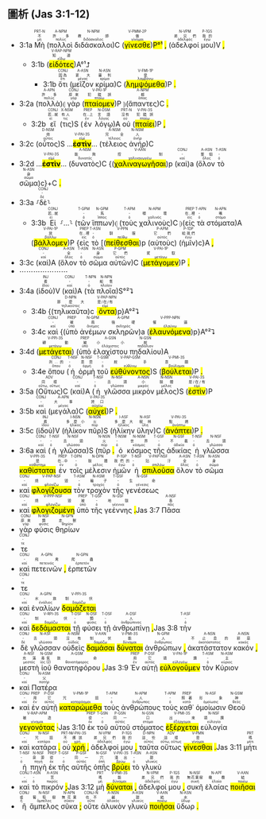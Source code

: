 ## 圖析 (Jas 3:1-12)

- 3:1a <RUBY><ruby><ruby>Μὴ<rt>μή</rt></ruby><rt>不</rt></ruby><rt>PRT-N</rt></RUBY> (<RUBY><ruby><ruby>πολλοὶ<rt>πολύς</rt></ruby><rt>許多</rt></ruby><rt>A-NPM</rt></RUBY> <RUBY><ruby><ruby>διδάσκαλοι<rt>διδάσκαλος</rt></ruby><rt>教師</rt></ruby><rt>N-NPM</rt></RUBY>)C (<RUBY><ruby><ruby><mark class='verb'>γίνεσθε</mark><rt>γίνομαι</rt></ruby><rt>做</rt></ruby><rt>V-PMM-2P</rt></RUBY>)<mark>P°¹</mark> <mark class='punctuation'>,</mark> (<RUBY><ruby><ruby>ἀδελφοί<rt>ἀδελφός</rt></ruby><rt>弟兄們</rt></ruby><rt>N-VPM</rt></RUBY> <RUBY><ruby><ruby>μου<rt>ἐγώ</rt></ruby><rt>我的</rt></ruby><rt>P-1GS</rt></RUBY>)V <mark class='punctuation'>,</mark> 
	- 3:1b (<RUBY><ruby><ruby><mark class='ptc'>εἰδότες</mark><rt>εἴδω</rt></ruby><rt>知道</rt></ruby><rt>V-RAP-NPM</rt></RUBY>)A°¹⮥
		- 3:1b <RUBY><ruby><ruby>ὅτι<rt>ὅτι</rt></ruby><rt>因為</rt></ruby><rt>CONJ</rt></RUBY> (<RUBY><ruby><ruby>μεῖζον<rt>μέγας</rt></ruby><rt>更大</rt></ruby><rt>A-ASN</rt></RUBY> <RUBY><ruby><ruby>κρίμα<rt>κρίμα</rt></ruby><rt>審判</rt></ruby><rt>N-ASN</rt></RUBY>)C (<RUBY><ruby><ruby><mark class='verb'>λημψόμεθα</mark><rt>λαμβάνω</rt></ruby><rt>受</rt></ruby><rt>V-FMI-1P</rt></RUBY>)P <mark class='punctuation'>.</mark>
- 3:2a (<RUBY><ruby><ruby>πολλὰ<rt>πολύς</rt></ruby><rt>許多</rt></ruby><rt>A-APN</rt></RUBY>)⦇ <RUBY><ruby><ruby>γὰρ<rt>γάρ</rt></ruby><rt>原來</rt></ruby><rt>CONJ</rt></RUBY> (<RUBY><ruby><ruby><mark class='verb'>πταίομεν</mark><rt>πταίω</rt></ruby><rt>犯錯誤</rt></ruby><rt>V-PAI-1P</rt></RUBY>)P ⦈(<RUBY><ruby><ruby>ἅπαντες<rt>ἅπας</rt></ruby><rt>都</rt></ruby><rt>A-NPM</rt></RUBY>)C <mark class='punctuation'>.</mark> 
	- 3:2b <RUBY><ruby><ruby>εἴ<rt>εἰ</rt></ruby><rt>若...就</rt></ruby><rt>CONJ</rt></RUBY> (<RUBY><ruby><ruby>τις<rt>τις</rt></ruby><rt>有人</rt></ruby><rt>X-NSM</rt></RUBY>)S (<RUBY><ruby><ruby>ἐν<rt>ἐν</rt></ruby><rt>在...上</rt></ruby><rt>PREP</rt></RUBY> <RUBY><ruby><ruby>λόγῳ<rt>λόγος</rt></ruby><rt>言語</rt></ruby><rt>N-DSM</rt></RUBY>)A <RUBY><ruby><ruby>οὐ<rt>οὐ</rt></ruby><rt>沒有</rt></ruby><rt>PRT-N</rt></RUBY> (<RUBY><ruby><ruby><mark class='verb'>πταίει</mark><rt>πταίω</rt></ruby><rt>犯錯誤</rt></ruby><rt>V-PAI-3S</rt></RUBY>)P <mark class='punctuation'>,</mark> 
- 3:2c (<RUBY><ruby><ruby>οὗτος<rt>οὗτος</rt></ruby><rt>他</rt></ruby><rt>D-NSM</rt></RUBY>)S ...<RUBY><ruby><strong><mark class='verb'>ἐστὶν</mark></strong><rt>εἰμί</rt></ruby><rt>V-PAI-3S</rt></RUBY>... (<RUBY><ruby><ruby>τέλειος<rt>τέλειος</rt></ruby><rt>完全</rt></ruby><rt>A-NSM</rt></RUBY> <RUBY><ruby><ruby>ἀνήρ<rt>ἀνήρ</rt></ruby><rt>人</rt></ruby><rt>N-NSM</rt></RUBY>)C 
- 3:2d ...<RUBY><ruby><strong><mark class='verb'>ἐστὶν</mark></strong><rt>εἰμί</rt></ruby><rt>V-PAI-3S</rt></RUBY>... (<RUBY><ruby><ruby>δυνατὸς<rt>δυνατός</rt></ruby><rt>能夠</rt></ruby><rt>A-NSM</rt></RUBY>)C {(<RUBY><ruby><ruby><mark class='inf'>χαλιναγωγῆσαι</mark><rt>χαλιναγωγέω</rt></ruby><rt>控制</rt></ruby><rt>V-AAN</rt></RUBY>)p (<RUBY><ruby><ruby>καὶ<rt>καί</rt></ruby><rt>-</rt></ruby><rt>CONJ</rt></RUBY>)a (<RUBY><ruby><ruby>ὅλον<rt>ὅλος</rt></ruby><rt>整個</rt></ruby><rt>A-ASN</rt></RUBY> <RUBY><ruby><ruby>τὸ<rt>ὀ</rt></ruby><rt>-</rt></ruby><rt>T-ASN</rt></RUBY> <RUBY><ruby><ruby>σῶμα<rt>σῶμα</rt></ruby><rt>身</rt></ruby><rt>N-ASN</rt></RUBY>)c}+C <mark class='punctuation'>.</mark>
- 3:3a ⸉<RUBY><ruby><ruby>δὲ<rt>δέ</rt></ruby><rt>-</rt></ruby><rt>CONJ</rt></RUBY>⸊
	- 3:3b <RUBY><ruby><ruby>Εἰ<rt>εἰ</rt></ruby><rt>若...就</rt></ruby><rt>CONJ</rt></RUBY> ⸉...⸊ (<RUBY><ruby><ruby>τῶν<rt>ὀ</rt></ruby><rt>-</rt></ruby><rt>T-GPM</rt></RUBY> <RUBY><ruby><ruby>ἵππων<rt>ἵππος</rt></ruby><rt>馬</rt></ruby><rt>N-GPM</rt></RUBY>)⦇ (<RUBY><ruby><ruby>τοὺς<rt>ὀ</rt></ruby><rt>-</rt></ruby><rt>T-APM</rt></RUBY> <RUBY><ruby><ruby>χαλινοὺς<rt>χαλινός</rt></ruby><rt>嚼環</rt></ruby><rt>N-APM</rt></RUBY>)C ⦈(<RUBY><ruby><ruby>εἰς<rt>εἰς</rt></ruby><rt>在...裡</rt></ruby><rt>PREP</rt></RUBY> <RUBY><ruby><ruby>τὰ<rt>ὀ</rt></ruby><rt>-</rt></ruby><rt>T-APN</rt></RUBY> <RUBY><ruby><ruby>στόματα<rt>στόμα</rt></ruby><rt>嘴</rt></ruby><rt>N-APN</rt></RUBY>)A (<RUBY><ruby><ruby><mark class='verb'>βάλλομεν</mark><rt>βάλλω</rt></ruby><rt>放</rt></ruby><rt>V-PAI-1P</rt></RUBY>)P {<RUBY><ruby><ruby>εἰς<rt>εἰς</rt></ruby><rt>在...裡</rt></ruby><rt>PREP</rt></RUBY> <RUBY><ruby><ruby>τὸ<rt>ὀ</rt></ruby><rt>-</rt></ruby><rt>T-ASN</rt></RUBY> [(<RUBY><ruby><ruby><mark class='inf'>πείθεσθαι</mark><rt>πείθω</rt></ruby><rt>馴服</rt></ruby><rt>V-PPN</rt></RUBY>)p (<RUBY><ruby><ruby>αὐτοὺς<rt>αὐτός</rt></ruby><rt>它們</rt></ruby><rt>P-APM</rt></RUBY>) (<RUBY><ruby><ruby>ἡμῖν<rt>ἐγώ</rt></ruby><rt>給我們</rt></ruby><rt>P-1DP</rt></RUBY>)c}A <mark class='punctuation'>,</mark> 
- 3:3c (<RUBY><ruby><ruby>καὶ<rt>καί</rt></ruby><rt>-</rt></ruby><rt>CONJ</rt></RUBY>)A (<RUBY><ruby><ruby>ὅλον<rt>ὅλος</rt></ruby><rt>全</rt></ruby><rt>A-ASN</rt></RUBY> <RUBY><ruby><ruby>τὸ<rt>ὀ</rt></ruby><rt>-</rt></ruby><rt>T-ASN</rt></RUBY> <RUBY><ruby><ruby>σῶμα<rt>σῶμα</rt></ruby><rt>身</rt></ruby><rt>N-ASN</rt></RUBY> <RUBY><ruby><ruby>αὐτῶν<rt>αὐτός</rt></ruby><rt>它們</rt></ruby><rt>P-GPM</rt></RUBY>)C (<RUBY><ruby><ruby><mark class='verb'>μετάγομεν</mark><rt>μετάγω</rt></ruby><rt>駕馭</rt></ruby><rt>V-PAI-1P</rt></RUBY>)P <mark class='punctuation'>.</mark>
- ⋯⋯⋯⋯⋯⋯⋯
- 3:4a (<RUBY><ruby><ruby>ἰδοὺ<rt>ἰδού</rt></ruby><rt>看</rt></ruby><rt>INJ</rt></RUBY>)V (<RUBY><ruby><ruby>καὶ<rt>καί</rt></ruby><rt>-</rt></ruby><rt>CONJ</rt></RUBY>)A (<RUBY><ruby><ruby>τὰ<rt>ὀ</rt></ruby><rt>-</rt></ruby><rt>T-NPN</rt></RUBY> <RUBY><ruby><ruby>πλοῖα<rt>πλοῖον</rt></ruby><rt>船隻</rt></ruby><rt>N-NPN</rt></RUBY>)S°²⮧ 
	- 3:4b {(<RUBY><ruby><ruby>τηλικαῦτα<rt>τηλικοῦτος</rt></ruby><rt>那麼大</rt></ruby><rt>D-NPN</rt></RUBY>)c (<RUBY><ruby><ruby><mark class='ptc'>ὄντα</mark><rt>εἰμί</rt></ruby><rt>是/在/有</rt></ruby><rt>V-PAP-NPN</rt></RUBY>)p}A°²⮧
	- 3:4c <RUBY><ruby><ruby>καὶ<rt>καί</rt></ruby><rt>-</rt></ruby><rt>CONJ</rt></RUBY> {(<RUBY><ruby><ruby>ὑπὸ<rt>ὑπό</rt></ruby><rt>被</rt></ruby><rt>PREP</rt></RUBY> <RUBY><ruby><ruby>ἀνέμων<rt>ἄνεμος</rt></ruby><rt>風</rt></ruby><rt>N-GPM</rt></RUBY> <RUBY><ruby><ruby>σκληρῶν<rt>σκληρός</rt></ruby><rt>強硬</rt></ruby><rt>A-GPM</rt></RUBY>)a (<RUBY><ruby><ruby><mark class='ptc'>ἐλαυνόμενα</mark><rt>ἐλαύνω</rt></ruby><rt>催逼</rt></ruby><rt>V-PPP-NPN</rt></RUBY>)p}A°²⮧ 
- 3:4d (<RUBY><ruby><ruby><mark class='verb'>μετάγεται</mark><rt>μετάγω</rt></ruby><rt>轉動</rt></ruby><rt>V-PPI-3S</rt></RUBY>) (<RUBY><ruby><ruby>ὑπὸ<rt>ὑπό</rt></ruby><rt>被</rt></ruby><rt>PREP</rt></RUBY> <RUBY><ruby><ruby>ἐλαχίστου<rt>ἐλάχιστος</rt></ruby><rt>小小</rt></ruby><rt>A-GSN</rt></RUBY> <RUBY><ruby><ruby>πηδαλίου<rt>πηδάλιον</rt></ruby><rt>舵</rt></ruby><rt>N-GSN</rt></RUBY>)A
	- 3:4e <RUBY><ruby><ruby>ὅπου<rt>ὅπου</rt></ruby><rt>所...的</rt></ruby><rt>CONJ</rt></RUBY> (<RUBY><ruby><ruby>ἡ<rt>ὀ</rt></ruby><rt>-</rt></ruby><rt>T-NSF</rt></RUBY> <RUBY><ruby><ruby>ὁρμὴ<rt>ὁρμή</rt></ruby><rt>意思</rt></ruby><rt>N-NSF</rt></RUBY> <RUBY><ruby><ruby>τοῦ<rt>ὀ</rt></ruby><rt>-</rt></ruby><rt>T-GSM</rt></RUBY> <RUBY><ruby><ruby><mark class='ptc'>εὐθύνοντος</mark><rt>εὐθύνω</rt></ruby><rt>舵手</rt></ruby><rt>V-PAP-GSM</rt></RUBY>)S (<RUBY><ruby><ruby><mark class='verb'>βούλεται</mark><rt>βούλομαι</rt></ruby><rt>意願</rt></ruby><rt>V-PMI-3S</rt></RUBY>)P <mark class='punctuation'>.</mark>
- 3:5a (<RUBY><ruby><ruby>Οὕτως<rt>οὕτω, οὕτως</rt></ruby><rt>同樣</rt></ruby><rt>ADV</rt></RUBY>)C (<RUBY><ruby><ruby>καὶ<rt>καί</rt></ruby><rt>-</rt></ruby><rt>CONJ</rt></RUBY>)A (<RUBY><ruby><ruby>ἡ<rt>ὀ</rt></ruby><rt>-</rt></ruby><rt>T-NSF</rt></RUBY> <RUBY><ruby><ruby>γλῶσσα<rt>γλῶσσα</rt></ruby><rt>舌頭</rt></ruby><rt>N-NSF</rt></RUBY> <RUBY><ruby><ruby>μικρὸν<rt>μικρός</rt></ruby><rt>小</rt></ruby><rt>A-NSN</rt></RUBY> <RUBY><ruby><ruby>μέλος<rt>μέλος</rt></ruby><rt>肢體</rt></ruby><rt>N-NSN</rt></RUBY>)S (<RUBY><ruby><ruby><mark class='verb'>ἐστὶν</mark><rt>εἰμί</rt></ruby><rt>是/在/有</rt></ruby><rt>V-PAI-3S</rt></RUBY>)P
- 3:5b <RUBY><ruby><ruby>καὶ<rt>καί</rt></ruby><rt>-</rt></ruby><rt>CONJ</rt></RUBY> (<RUBY><ruby><ruby>μεγάλα<rt>μέγας</rt></ruby><rt>大事</rt></ruby><rt>A-APN</rt></RUBY>)C (<RUBY><ruby><ruby><mark class='verb'>αὐχεῖ</mark><rt>αὐχέω</rt></ruby><rt>誇口</rt></ruby><rt>V-PAI-3S</rt></RUBY>)P <mark class='punctuation'>.</mark> 
- 3:5c (<RUBY><ruby><ruby>ἰδοὺ<rt>ἰδού</rt></ruby><rt>看</rt></ruby><rt>INJ</rt></RUBY>)V (<RUBY><ruby><ruby>ἡλίκον<rt>ἡλίκος</rt></ruby><rt>多麼小</rt></ruby><rt>I-NSN</rt></RUBY> <RUBY><ruby><ruby>πῦρ<rt>πῦρ</rt></ruby><rt>火</rt></ruby><rt>N-NSN</rt></RUBY>)S (<RUBY><ruby><ruby>ἡλίκην<rt>ἡλίκος</rt></ruby><rt>多麼大</rt></ruby><rt>I-ASF</rt></RUBY> <RUBY><ruby><ruby>ὕλην<rt>ὕλη</rt></ruby><rt>樹林</rt></ruby><rt>N-ASF</rt></RUBY>)C (<RUBY><ruby><ruby><mark class='verb'>ἀνάπτει</mark><rt>ἀνάπτω</rt></ruby><rt>點燃</rt></ruby><rt>V-PAI-3S</rt></RUBY>)P <mark class='punctuation'>.</mark>
- 3:6a <RUBY><ruby><ruby>καὶ<rt>καί</rt></ruby><rt>-</rt></ruby><rt>CONJ</rt></RUBY> (<RUBY><ruby><ruby>ἡ<rt>ὀ</rt></ruby><rt>-</rt></ruby><rt>T-NSF</rt></RUBY> <RUBY><ruby><ruby>γλῶσσα<rt>γλῶσσα</rt></ruby><rt>舌頭</rt></ruby><rt>N-NSF</rt></RUBY>)S (<RUBY><ruby><ruby>πῦρ<rt>πῦρ</rt></ruby><rt>火</rt></ruby><rt>N-NSN</rt></RUBY> <mark class='punctuation'>.</mark> <RUBY><ruby><ruby>ὁ<rt>ὀ</rt></ruby><rt>-</rt></ruby><rt>T-NSM</rt></RUBY> <RUBY><ruby><ruby>κόσμος<rt>κόσμος</rt></ruby><rt>世界</rt></ruby><rt>N-NSM</rt></RUBY> <RUBY><ruby><ruby>τῆς<rt>ὀ</rt></ruby><rt>-</rt></ruby><rt>T-GSF</rt></RUBY> <RUBY><ruby><ruby>ἀδικίας<rt>ἀδικία</rt></ruby><rt>不義</rt></ruby><rt>N-GSF</rt></RUBY> <RUBY><ruby><ruby>ἡ<rt>ὀ</rt></ruby><rt>-</rt></ruby><rt>T-NSF</rt></RUBY> <RUBY><ruby><ruby>γλῶσσα<rt>γλῶσσα</rt></ruby><rt>舌頭</rt></ruby><rt>N-NSF</rt></RUBY> <RUBY><ruby><ruby><mark class='verb'>καθίσταται</mark><rt>καθίστημι</rt></ruby><rt>是</rt></ruby><rt>V-PPI-3S</rt></RUBY> <RUBY><ruby><ruby>ἐν<rt>ἐν</rt></ruby><rt>在...中</rt></ruby><rt>PREP</rt></RUBY> <RUBY><ruby><ruby>τοῖς<rt>ὀ</rt></ruby><rt>-</rt></ruby><rt>T-DPN</rt></RUBY> <RUBY><ruby><ruby>μέλεσιν<rt>μέλος</rt></ruby><rt>肢體</rt></ruby><rt>N-DPN</rt></RUBY> <RUBY><ruby><ruby>ἡμῶν<rt>ἐγώ</rt></ruby><rt>我們的</rt></ruby><rt>P-1GP</rt></RUBY> <RUBY><ruby><ruby>ἡ<rt>ὀ</rt></ruby><rt>-</rt></ruby><rt>T-NSF</rt></RUBY> <RUBY><ruby><ruby><mark class='ptc'>σπιλοῦσα</mark><rt>σπιλόω</rt></ruby><rt>玷汙</rt></ruby><rt>V-PAP-NSF</rt></RUBY> <RUBY><ruby><ruby>ὅλον<rt>ὅλος</rt></ruby><rt>全</rt></ruby><rt>A-ASN</rt></RUBY> <RUBY><ruby><ruby>τὸ<rt>ὀ</rt></ruby><rt>-</rt></ruby><rt>T-ASN</rt></RUBY> <RUBY><ruby><ruby>σῶμα<rt>σῶμα</rt></ruby><rt>身</rt></ruby><rt>N-ASN</rt></RUBY> 
- <RUBY><ruby><ruby>καὶ<rt>καί</rt></ruby><rt>-</rt></ruby><rt>CONJ</rt></RUBY> <RUBY><ruby><ruby><mark class='ptc'>φλογίζουσα</mark><rt>φλογίζω</rt></ruby><rt>燒毀</rt></ruby><rt>V-PAP-NSF</rt></RUBY> <RUBY><ruby><ruby>τὸν<rt>ὀ</rt></ruby><rt>-</rt></ruby><rt>T-ASM</rt></RUBY> <RUBY><ruby><ruby>τροχὸν<rt>τροχός</rt></ruby><rt>輪子</rt></ruby><rt>N-ASM</rt></RUBY> <RUBY><ruby><ruby>τῆς<rt>ὀ</rt></ruby><rt>-</rt></ruby><rt>T-GSF</rt></RUBY> <RUBY><ruby><ruby>γενέσεως<rt>γένεσις</rt></ruby><rt>生命</rt></ruby><rt>N-GSF</rt></RUBY> 
- <RUBY><ruby><ruby>καὶ<rt>καί</rt></ruby><rt>-</rt></ruby><rt>CONJ</rt></RUBY> <RUBY><ruby><ruby><mark class='ptc'>φλογιζομένη</mark><rt>φλογίζω</rt></ruby><rt>燒毀</rt></ruby><rt>V-PPP-NSF</rt></RUBY> <RUBY><ruby><ruby>ὑπὸ<rt>ὑπό</rt></ruby><rt>被</rt></ruby><rt>PREP</rt></RUBY> <RUBY><ruby><ruby>τῆς<rt>ὀ</rt></ruby><rt>-</rt></ruby><rt>T-GSF</rt></RUBY> <RUBY><ruby><ruby>γεέννης<rt>γέεννα</rt></ruby><rt>地獄</rt></ruby><rt>N-GSF</rt></RUBY> <mark class='punctuation'>.</mark>Jas 3:7 <RUBY><ruby><ruby>Πᾶσα<rt>πᾶς</rt></ruby><rt>各</rt></ruby><rt>A-NSF</rt></RUBY> 
- <RUBY><ruby><ruby>γὰρ<rt>γάρ</rt></ruby><rt>原來</rt></ruby><rt>CONJ</rt></RUBY> <RUBY><ruby><ruby>φύσις<rt>φύσις</rt></ruby><rt>類</rt></ruby><rt>N-NSF</rt></RUBY> <RUBY><ruby><ruby>θηρίων<rt>θηρίον</rt></ruby><rt>走獸</rt></ruby><rt>N-GPN</rt></RUBY> 
- <RUBY><ruby><ruby>τε<rt>τε</rt></ruby><rt>-</rt></ruby><rt>CONJ</rt></RUBY> 
- <RUBY><ruby><ruby>καὶ<rt>καί</rt></ruby><rt>-</rt></ruby><rt>CONJ</rt></RUBY> <RUBY><ruby><ruby>πετεινῶν<rt>πετεινός</rt></ruby><rt>飛禽</rt></ruby><rt>A-GPN</rt></RUBY> <mark class='punctuation'>,</mark> <RUBY><ruby><ruby>ἑρπετῶν<rt>ἑρπετόν</rt></ruby><rt>爬蟲</rt></ruby><rt>N-GPN</rt></RUBY> 
- <RUBY><ruby><ruby>τε<rt>τε</rt></ruby><rt>-</rt></ruby><rt>CONJ</rt></RUBY> 
- <RUBY><ruby><ruby>καὶ<rt>καί</rt></ruby><rt>-</rt></ruby><rt>CONJ</rt></RUBY> <RUBY><ruby><ruby>ἐναλίων<rt>ἐνάλιος</rt></ruby><rt>水族</rt></ruby><rt>A-GPN</rt></RUBY> <RUBY><ruby><ruby><mark class='verb'>δαμάζεται</mark><rt>δαμάζω</rt></ruby><rt>制伏</rt></ruby><rt>V-PPI-3S</rt></RUBY> 
- <RUBY><ruby><ruby>καὶ<rt>καί</rt></ruby><rt>-</rt></ruby><rt>CONJ</rt></RUBY> <RUBY><ruby><ruby><mark class='verb'>δεδάμασται</mark><rt>δαμάζω</rt></ruby><rt>制伏</rt></ruby><rt>V-RPI-3S</rt></RUBY> <RUBY><ruby><ruby>τῇ<rt>ὀ</rt></ruby><rt>-</rt></ruby><rt>T-DSF</rt></RUBY> <RUBY><ruby><ruby>φύσει<rt>φύσις</rt></ruby><rt>類</rt></ruby><rt>N-DSF</rt></RUBY> <RUBY><ruby><ruby>τῇ<rt>ὀ</rt></ruby><rt>-</rt></ruby><rt>T-DSF</rt></RUBY> <RUBY><ruby><ruby>ἀνθρωπίνῃ<rt>ἀνθρώπινος</rt></ruby><rt>人</rt></ruby><rt>A-DSF</rt></RUBY> <mark class='punctuation'>,</mark>Jas 3:8 <RUBY><ruby><ruby>τὴν<rt>ὀ</rt></ruby><rt>-</rt></ruby><rt>T-ASF</rt></RUBY> 
- <RUBY><ruby><ruby>δὲ<rt>δέ</rt></ruby><rt>-</rt></ruby><rt>CONJ</rt></RUBY> <RUBY><ruby><ruby>γλῶσσαν<rt>γλῶσσα</rt></ruby><rt>舌頭</rt></ruby><rt>N-ASF</rt></RUBY> <RUBY><ruby><ruby>οὐδεὶς<rt>οὐδείς</rt></ruby><rt>沒有</rt></ruby><rt>A-NSM</rt></RUBY> <RUBY><ruby><ruby><mark class='inf'>δαμάσαι</mark><rt>δαμάζω</rt></ruby><rt>制伏</rt></ruby><rt>V-AAN</rt></RUBY> <RUBY><ruby><ruby><mark class='verb'>δύναται</mark><rt>δύναμαι</rt></ruby><rt>能</rt></ruby><rt>V-PMI-3S</rt></RUBY> <RUBY><ruby><ruby>ἀνθρώπων<rt>ἄνθρωπος</rt></ruby><rt>人</rt></ruby><rt>N-GPM</rt></RUBY> <mark class='punctuation'>,</mark> <RUBY><ruby><ruby>ἀκατάστατον<rt>ἀκατάστατος</rt></ruby><rt>不止息的</rt></ruby><rt>A-NSN</rt></RUBY> <RUBY><ruby><ruby>κακόν<rt>κακός</rt></ruby><rt>邪惡</rt></ruby><rt>A-NSN</rt></RUBY> <mark class='punctuation'>,</mark> <RUBY><ruby><ruby>μεστὴ<rt>μεστός</rt></ruby><rt>充滿</rt></ruby><rt>A-NSF</rt></RUBY> <RUBY><ruby><ruby>ἰοῦ<rt>ἰός (2)</rt></ruby><rt>毒氣</rt></ruby><rt>N-GSM</rt></RUBY> <RUBY><ruby><ruby>θανατηφόρου<rt>θανατήφορος</rt></ruby><rt>致命</rt></ruby><rt>A-GSM</rt></RUBY> <mark class='punctuation'>.</mark>Jas 3:9 <RUBY><ruby><ruby>Ἐν<rt>ἐν</rt></ruby><rt>用</rt></ruby><rt>PREP</rt></RUBY> <RUBY><ruby><ruby>αὐτῇ<rt>αὐτός</rt></ruby><rt>它</rt></ruby><rt>P-DSF</rt></RUBY> <RUBY><ruby><ruby><mark class='verb'>εὐλογοῦμεν</mark><rt>εὐλογέω</rt></ruby><rt>頌讚</rt></ruby><rt>V-PAI-1P</rt></RUBY> <RUBY><ruby><ruby>τὸν<rt>ὀ</rt></ruby><rt>-</rt></ruby><rt>T-ASM</rt></RUBY> <RUBY><ruby><ruby>Κύριον<rt>κύριος</rt></ruby><rt>主</rt></ruby><rt>N-ASM</rt></RUBY> 
- <RUBY><ruby><ruby>καὶ<rt>καί</rt></ruby><rt>-</rt></ruby><rt>CONJ</rt></RUBY> <RUBY><ruby><ruby>Πατέρα<rt>πατήρ</rt></ruby><rt>父</rt></ruby><rt>N-ASM</rt></RUBY> 
- <RUBY><ruby><ruby>καὶ<rt>καί</rt></ruby><rt>-</rt></ruby><rt>CONJ</rt></RUBY> <RUBY><ruby><ruby>ἐν<rt>ἐν</rt></ruby><rt>用</rt></ruby><rt>PREP</rt></RUBY> <RUBY><ruby><ruby>αὐτῇ<rt>αὐτός</rt></ruby><rt>它</rt></ruby><rt>P-DSF</rt></RUBY> <RUBY><ruby><ruby><mark class='verb'>καταρώμεθα</mark><rt>καταράομαι</rt></ruby><rt>咒詛</rt></ruby><rt>V-PMI-1P</rt></RUBY> <RUBY><ruby><ruby>τοὺς<rt>ὀ</rt></ruby><rt>-</rt></ruby><rt>T-APM</rt></RUBY> <RUBY><ruby><ruby>ἀνθρώπους<rt>ἄνθρωπος</rt></ruby><rt>人</rt></ruby><rt>N-APM</rt></RUBY> <RUBY><ruby><ruby>τοὺς<rt>ὀ</rt></ruby><rt>-</rt></ruby><rt>T-APM</rt></RUBY> <RUBY><ruby><ruby>καθ᾽<rt>κατά</rt></ruby><rt>照著</rt></ruby><rt>PREP</rt></RUBY> <RUBY><ruby><ruby>ὁμοίωσιν<rt>ὁμοίωσις</rt></ruby><rt>形象</rt></ruby><rt>N-ASF</rt></RUBY> <RUBY><ruby><ruby>Θεοῦ<rt>θεός</rt></ruby><rt>神</rt></ruby><rt>N-GSM</rt></RUBY> <RUBY><ruby><ruby><mark class='ptc'>γεγονότας</mark><rt>γίνομαι</rt></ruby><rt>被造</rt></ruby><rt>V-RAP-APM</rt></RUBY> <mark class='punctuation'>·</mark>Jas 3:10 <RUBY><ruby><ruby>ἐκ<rt>ἐκ</rt></ruby><rt>從</rt></ruby><rt>PREP</rt></RUBY> <RUBY><ruby><ruby>τοῦ<rt>ὀ</rt></ruby><rt>-</rt></ruby><rt>T-GSN</rt></RUBY> <RUBY><ruby><ruby>αὐτοῦ<rt>αὐτός</rt></ruby><rt>同一</rt></ruby><rt>P-GSN</rt></RUBY> <RUBY><ruby><ruby>στόματος<rt>στόμα</rt></ruby><rt>口</rt></ruby><rt>N-GSN</rt></RUBY> <RUBY><ruby><ruby><mark class='verb'>ἐξέρχεται</mark><rt>ἐξέρχομαι</rt></ruby><rt>出來</rt></ruby><rt>V-PMI-3S</rt></RUBY> <RUBY><ruby><ruby>εὐλογία<rt>εὐλογία</rt></ruby><rt>頌讚</rt></ruby><rt>N-NSF</rt></RUBY> 
- <RUBY><ruby><ruby>καὶ<rt>καί</rt></ruby><rt>-</rt></ruby><rt>CONJ</rt></RUBY> <RUBY><ruby><ruby>κατάρα<rt>κατάρα</rt></ruby><rt>咒詛</rt></ruby><rt>N-NSF</rt></RUBY> <mark class='punctuation'>.</mark> <RUBY><ruby><ruby>οὐ<rt>οὐ</rt></ruby><rt>不</rt></ruby><rt>PRT-N</rt></RUBY> <RUBY><ruby><ruby><mark class='verb'>χρή</mark><rt>χρή</rt></ruby><rt>應該</rt></ruby><rt>V-PAI-3S</rt></RUBY> <mark class='punctuation'>,</mark> <RUBY><ruby><ruby>ἀδελφοί<rt>ἀδελφός</rt></ruby><rt>弟兄們</rt></ruby><rt>N-VPM</rt></RUBY> <RUBY><ruby><ruby>μου<rt>ἐγώ</rt></ruby><rt>我的</rt></ruby><rt>P-1GS</rt></RUBY> <mark class='punctuation'>,</mark> <RUBY><ruby><ruby>ταῦτα<rt>οὗτος</rt></ruby><rt>這些</rt></ruby><rt>D-NPN</rt></RUBY> <RUBY><ruby><ruby>οὕτως<rt>οὕτω, οὕτως</rt></ruby><rt>這樣</rt></ruby><rt>ADV</rt></RUBY> <RUBY><ruby><ruby><mark class='inf'>γίνεσθαι</mark><rt>γίνομαι</rt></ruby><rt>是</rt></ruby><rt>V-PMN</rt></RUBY> <mark class='punctuation'>.</mark>Jas 3:11 <RUBY><ruby><ruby>μήτι<rt>μήτι</rt></ruby><rt>嗎</rt></ruby><rt>PRT</rt></RUBY> <RUBY><ruby><ruby>ἡ<rt>ὀ</rt></ruby><rt>-</rt></ruby><rt>T-NSF</rt></RUBY> <RUBY><ruby><ruby>πηγὴ<rt>πηγή</rt></ruby><rt>泉源</rt></ruby><rt>N-NSF</rt></RUBY> <RUBY><ruby><ruby>ἐκ<rt>ἐκ</rt></ruby><rt>從</rt></ruby><rt>PREP</rt></RUBY> <RUBY><ruby><ruby>τῆς<rt>ὀ</rt></ruby><rt>-</rt></ruby><rt>T-GSF</rt></RUBY> <RUBY><ruby><ruby>αὐτῆς<rt>αὐτός</rt></ruby><rt>同一</rt></ruby><rt>P-GSF</rt></RUBY> <RUBY><ruby><ruby>ὀπῆς<rt>ὀπή</rt></ruby><rt>穴</rt></ruby><rt>N-GSF</rt></RUBY> <RUBY><ruby><ruby><mark class='verb'>βρύει</mark><rt>βρύω</rt></ruby><rt>湧出</rt></ruby><rt>V-PAI-3S</rt></RUBY> <RUBY><ruby><ruby>τὸ<rt>ὀ</rt></ruby><rt>-</rt></ruby><rt>T-ASN</rt></RUBY> <RUBY><ruby><ruby>γλυκὺ<rt>γλυκύς</rt></ruby><rt>甜</rt></ruby><rt>A-ASN</rt></RUBY> 
- <RUBY><ruby><ruby>καὶ<rt>καί</rt></ruby><rt>-</rt></ruby><rt>CONJ</rt></RUBY> <RUBY><ruby><ruby>τὸ<rt>ὀ</rt></ruby><rt>-</rt></ruby><rt>T-ASN</rt></RUBY> <RUBY><ruby><ruby>πικρόν<rt>πικρός</rt></ruby><rt>苦</rt></ruby><rt>A-ASN</rt></RUBY> <mark class='punctuation'>;</mark>Jas 3:12 <RUBY><ruby><ruby>μὴ<rt>μή</rt></ruby><rt>嗎</rt></ruby><rt>PRT</rt></RUBY> <RUBY><ruby><ruby><mark class='verb'>δύναται</mark><rt>δύναμαι</rt></ruby><rt>能</rt></ruby><rt>V-PMI-3S</rt></RUBY> <mark class='punctuation'>,</mark> <RUBY><ruby><ruby>ἀδελφοί<rt>ἀδελφός</rt></ruby><rt>弟兄們</rt></ruby><rt>N-VPM</rt></RUBY> <RUBY><ruby><ruby>μου<rt>ἐγώ</rt></ruby><rt>我的</rt></ruby><rt>P-1GS</rt></RUBY> <mark class='punctuation'>,</mark> <RUBY><ruby><ruby>συκῆ<rt>συκῆ</rt></ruby><rt>無花果樹</rt></ruby><rt>N-NSF</rt></RUBY> <RUBY><ruby><ruby>ἐλαίας<rt>ἐλαία</rt></ruby><rt>橄欖</rt></ruby><rt>N-APF</rt></RUBY> <RUBY><ruby><ruby><mark class='inf'>ποιῆσαι</mark><rt>ποιέω</rt></ruby><rt>結</rt></ruby><rt>V-AAN</rt></RUBY> 
- <RUBY><ruby><ruby>ἢ<rt>ἤ</rt></ruby><rt>或</rt></ruby><rt>CONJ</rt></RUBY> <RUBY><ruby><ruby>ἄμπελος<rt>ἄμπελος</rt></ruby><rt>葡萄樹</rt></ruby><rt>N-NSF</rt></RUBY> <RUBY><ruby><ruby>σῦκα<rt>σῦκον</rt></ruby><rt>無花果</rt></ruby><rt>N-APN</rt></RUBY> <mark class='punctuation'>;</mark> <RUBY><ruby><ruby>οὔτε<rt>οὔτε</rt></ruby><rt>也不</rt></ruby><rt>CONJ-N</rt></RUBY> <RUBY><ruby><ruby>ἁλυκὸν<rt>ἁλυκός</rt></ruby><rt>鹹</rt></ruby><rt>A-NSN</rt></RUBY> <RUBY><ruby><ruby>γλυκὺ<rt>γλυκύς</rt></ruby><rt>甜</rt></ruby><rt>A-ASN</rt></RUBY> <RUBY><ruby><ruby><mark class='inf'>ποιῆσαι</mark><rt>ποιέω</rt></ruby><rt>結</rt></ruby><rt>V-AAN</rt></RUBY> <RUBY><ruby><ruby>ὕδωρ<rt>ὕδωρ</rt></ruby><rt>水</rt></ruby><rt>N-ASN</rt></RUBY> <mark class='punctuation'>.</mark> 